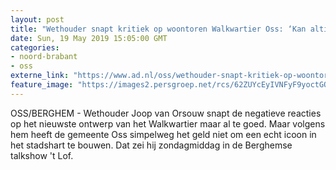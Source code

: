 ```yaml
---
layout: post
title: "Wethouder snapt kritiek op woontoren Walkwartier Oss: ‘Kan altijd mooier en beter’"
date: Sun, 19 May 2019 15:05:00 GMT
categories: 
- noord-brabant 
- oss 
externe_link: "https://www.ad.nl/oss/wethouder-snapt-kritiek-op-woontoren-walkwartier-oss-kan-altijd-mooier-en-beter~afa0d568/"
feature_image: "https://images2.persgroep.net/rcs/62ZUYcEyIVNFyF9yoctGOpC8f4c/diocontent/148433154/_fitwidth/400/?appId=21791a8992982cd8da851550a453bd7f&quality=0.7"
---
```


OSS/BERGHEM - Wethouder Joop van Orsouw snapt de negatieve reacties op het nieuwste ontwerp van het Walkwartier maar al te goed. Maar volgens hem heeft de gemeente Oss simpelweg het geld niet om een echt icoon in het stadshart te bouwen. Dat zei hij zondagmiddag in de Berghemse talkshow 't Lof.
